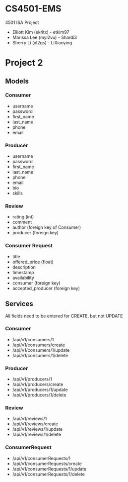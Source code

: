 # CS4501-EMS
4501 ISA Project
* Elliott Kim (ek4tx) - etkim97
* Marissa Lee (myl2vu) - Shardi3
* Sherry Li (xl2gs) - LiXiaoying

# Project 2

## Models

### Consumer
* username
* password
* first_name
* last_name
* phone
* email

### Producer
* username
* password
* first_name
* last_name
* phone
* email
* bio
* skills

### Review
* rating (int)
* comment
* author (foreign key of Consumer)
* producer (foreign key)

### Consumer Request
* title
* offered_price (float)
* description
* timestamp
* availability
* consumer (foreign key)
* accepted_producer (foreign key)


## Services
All fields need to be entered for CREATE, but not UPDATE

### Consumer
* /api/v1/consumers/1
* /api/v1/consumers/create
* /api/v1/consumers/1/update
* /api/v1/consumers/1/delete

### Producer
* /api/v1/producers/1
* /api/v1/producers/create
* /api/v1/producers/1/update
* /api/v1/producers/1/delete

### Review
* /api/v1/reviews/1
* /api/v1/reviews/create
* /api/v1/reviews/1/update
* /api/v1/reviews/1/delete

### ConsumerRequest
* /api/v1/consumerRequests/1
* /api/v1/consumerRequests/create
* /api/v1/consumerRequests/1/update
* /api/v1/consumerRequests/1/delete